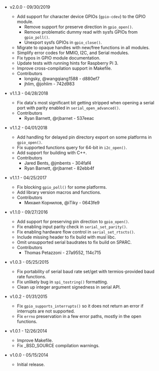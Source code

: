 * v2.0.0 - 09/30/2019
    * Add support for character device GPIOs (`gpio-cdev`) to the GPIO module.
        * Remove support for preserve direction in `gpio_open()`.
        * Remove problematic dummy read with sysfs GPIOs from `gpio_poll()`.
        * Unexport sysfs GPIOs in `gpio_close()`.
    * Migrate to opaque handles with new/free functions in all modules.
    * Simplify error codes for MMIO, I2C, and Serial modules.
    * Fix typos in GPIO module documentation.
    * Update tests with running hints for Raspberry Pi 3.
    * Improve cross-compilation support in Makefile.
    * Contributors
        * longsky, @wangqiang1588 - d880ef7
        * jhlim, @johlim - 742d983

* v1.1.3 - 04/28/2018
    * Fix data's most significant bit getting stripped when opening a serial
      port with parity enabled in `serial_open_advanced()`.
    * Contributors
        * Ryan Barnett, @rjbarnet - 537eeac

* v1.1.2 - 04/01/2018
    * Add handling for delayed pin directory export on some platforms in
      `gpio_open()`.
    * Fix supported functions query for 64-bit in `i2c_open()`.
    * Add support for building with C++.
    * Contributors
        * Jared Bents, @jmbents - 304faf4
        * Ryan Barnett, @rjbarnet - 82ebb4f

* v1.1.1 - 04/25/2017
    * Fix blocking `gpio_poll()` for some platforms.
    * Add library version macros and functions.
    * Contributors
        * Михаил Корнилов, @iTiky - 0643fe9

* v1.1.0 - 09/27/2016
    * Add support for preserving pin direction to `gpio_open()`.
    * Fix enabling input parity check in `serial_set_parity()`.
    * Fix enabling hardware flow control in `serial_set_rtscts()`.
    * Include missing header to fix build with musl libc.
    * Omit unsupported serial baudrates to fix build on SPARC.
    * Contributors
        * Thomas Petazzoni - 27a9552, 114c715

* v1.0.3 - 05/25/2015
    * Fix portability of serial baud rate set/get with termios-provided baud rate functions.
    * Fix unlikely bug in `spi_tostring()` formatting.
    * Clean up integer argument signedness in serial API.

* v1.0.2 - 01/31/2015
    * Fix `gpio_supports_interrupts()` so it does not return an error if interrupts are not supported.
    * Fix `errno` preservation in a few error paths, mostly in the open functions.

* v1.0.1 - 12/26/2014
    * Improve Makefile.
    * Fix _BSD_SOURCE compilation warnings.

* v1.0.0 - 05/15/2014
    * Initial release.
